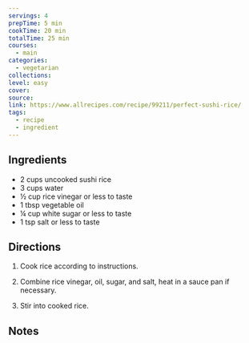 ```yaml
---
servings: 4
prepTime: 5 min
cookTime: 20 min
totalTime: 25 min
courses:
  - main
categories:
  - vegetarian
collections:
level: easy
cover:
source:
link: https://www.allrecipes.com/recipe/99211/perfect-sushi-rice/
tags:
  - recipe
  - ingredient
---
```



## Ingredients

- 2 cups uncooked sushi rice
- 3 cups water
- ½ cup rice vinegar or less to taste
- 1 tbsp vegetable oil
- ¼ cup white sugar or less to taste
- 1 tsp salt or less to taste


## Directions

1. Cook rice according to instructions.

2. Combine rice vinegar, oil, sugar, and salt, heat in a sauce pan if necessary.

3. Stir into cooked rice.


## Notes
